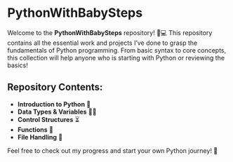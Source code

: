 # PythonWithBabySteps

Welcome to the **PythonWithBabySteps** repository! 🐍💻 This repository contains all the essential work and projects I’ve done to grasp the fundamentals of Python programming. From basic syntax to core concepts, this collection will help anyone who is starting with Python or reviewing the basics! 

## Repository Contents:
- **Introduction to Python** 📝
- **Data Types & Variables** 🧑‍💻
- **Control Structures** ⏳
- **Functions** 🔧
- **File Handling** 📂

Feel free to check out my progress and start your own Python journey! 🚀
